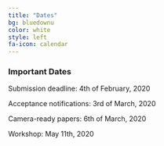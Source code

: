 ```yaml
---
title: "Dates"
bg: bluedownu
color: white
style: left
fa-icon: calendar
---
```


### Important Dates

Submission deadline: 4th of February, 2020

Acceptance notifications: 3rd of March, 2020

Camera-ready papers: 6th of March, 2020

Workshop: May 11th, 2020
